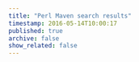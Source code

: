 ```yaml
---
title: "Perl Maven search results"
timestamp: 2016-05-14T10:00:17
published: true
archive: false
show_related: false
---
```





